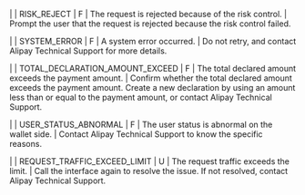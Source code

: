 |
| RISK\_REJECT | F | The request is rejected because of the risk control. | Prompt the user that the request is rejected because the risk control failed.

 |
| SYSTEM\_ERROR | F | A system error occurred. | Do not retry, and contact Alipay Technical Support for more details.

 |
| TOTAL\_DECLARATION\_AMOUNT\_EXCEED | F | The total declared amount exceeds the payment amount. | Confirm whether the total declared amount exceeds the payment amount. Create a new declaration by using an amount less than or equal to the payment amount, or contact Alipay Technical Support.

 |
| USER\_STATUS\_ABNORMAL | F | The user status is abnormal on the wallet side. | Contact Alipay Technical Support to know the specific reasons.

 |
| REQUEST\_TRAFFIC\_EXCEED\_LIMIT | U | The request traffic exceeds the limit. | Call the interface again to resolve the issue. If not resolved, contact Alipay Technical Support.